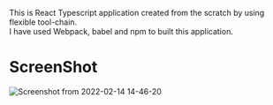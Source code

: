 This is React Typescript application created from the scratch by using flexible tool-chain.  
I have used Webpack, babel and npm to built this application.

# ScreenShot
![Screenshot from 2022-02-14 14-46-20](https://user-images.githubusercontent.com/97082607/153842075-20fd4b72-127a-4d0c-b2c5-4932c5a5bd45.png)

